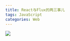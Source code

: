 ```yaml
---
title: React与Flux的两三事儿
tags: JavaScript
categories: Web
---
```


![](react/logo.ico)

<!-- more -->